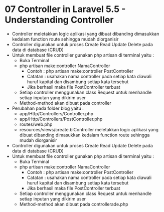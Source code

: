 # 07 Controller in Laravel 5.5 - Understanding Controller

- Controller meletakkan logic aplikasi yang dibuat dibanding dimasukkan kedalam function route sehingga mudah diorganisir
- Controller digunakan untuk proses Create Read Update Delete pada data di database (CRUD)
- Untuk membuat file controller gunakan php artisan di terminal yaitu :        
    - Buka Terminal
    - php artisan make:controller NamaController
        - Contoh : php artisan make:controller PostController
        - Catatan : usahakan nama controller pada setiap kata diawali huruf kapital dan disambung setiap kata tersebut            
        - Jika berhasil maka file PostController terbuat
    - Setiap controller menggunakan class Request untuk menhandle setiap inputan yang dikirim user
    - Method-method akan dibuat pada controller
- Perubahan pada folder blog yaitu : 
    - app/Http/Controllers/Controller.php
    - app/Http/Controllers/PostController.php
    - routes/web.php   
    - resources/views/create.blController meletakkan logic aplikasi yang dibuat dibanding dimasukkan kedalam function route sehingga mudah diorganisir
- Controller digunakan untuk proses Create Read Update Delete pada data di database (CRUD)
- Untuk membuat file controller gunakan php artisan di terminal yaitu :        
    - Buka Terminal
    - php artisan make:controller NamaController
        - Contoh : php artisan make:controller PostController
        - Catatan : usahakan nama controller pada setiap kata diawali huruf kapital dan disambung setiap kata tersebut            
        - Jika berhasil maka file PostController terbuat
    - Setiap controller menggunakan class Request untuk menhandle setiap inputan yang dikirim user
    - Method-method akan dibuat pada controllerade.php 